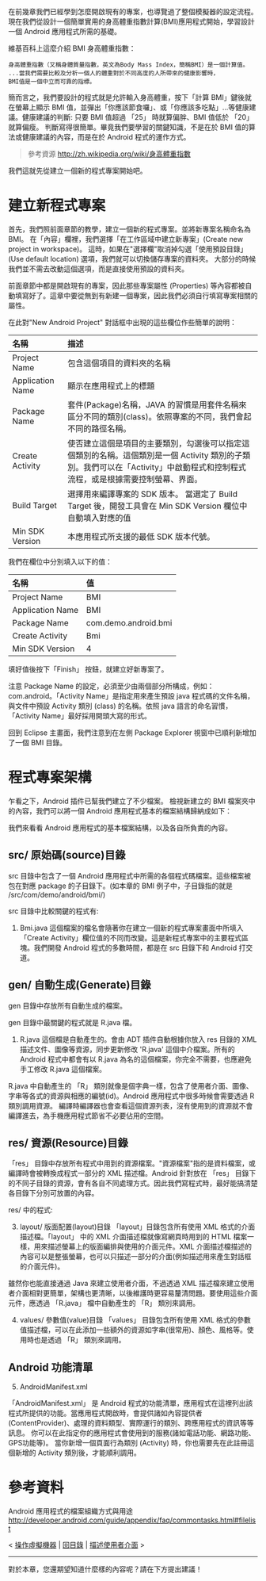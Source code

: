 在前幾章我們已經學到怎麼開啟現有的專案，也導覽過了整個模擬器的設定流程。
現在我們從設計一個簡單實用的身高體重指數計算(BMI)應用程式開始，學習設計一個 Android 應用程式所需的基礎。

維基百科上這麼介紹 BMI 身高體重指數：
```
身高體重指數（又稱身體質量指數，英文為Body Mass Index，簡稱BMI）是一個計算值。
...當我們需要比較及分析一個人的體重對於不同高度的人所帶來的健康影響時，
BMI值是一個中立而可靠的指標。 
```

簡而言之，我們要設計的程式就是允許輸入身高體重，按下「計算 BMI」鍵後就在螢幕上顯示 BMI 值，並彈出「你應該節食囉」、或「你應該多吃點」...等健康建議。健康建議的判斷:
只要 BMI 值超過 「25」 時就算偏胖、BMI 值低於 「20」 就算偏瘦。
判斷寫得很簡單。畢竟我們要學習的關鍵知識，不是在於 BMI 值的算法或健康建議的內容，而是在於 Android 程式的運作方式。


> 參考資源 http://zh.wikipedia.org/wiki/身高體重指數

我們這就先從建立一個新的程式專案開始吧。

# 建立新程式專案 #

首先，我們照前面章節的教學，建立一個新的程式專案。並將新專案名稱命名為 BMI。
在「內容」欄裡，我們選擇「在工作區域中建立新專案」(Create new project in workspace)。
這時，如果在"選擇欄"取消掉勾選「使用預設目錄」(Use default location) 選項，我們就可以切換儲存專案的資料夾。
大部分的時候我們並不需去改動這個選項，而是直接使用預設的資料夾。

前面章節中都是開啟現有的專案，因此那些專案屬性 (Properties) 等內容都被自動填寫好了。這章中要從無到有新建一個專案，因此我們必須自行填寫專案相關的屬性。

在此對"New Android Project" 對話框中出現的這些欄位作些簡單的說明：

| 名稱  | 描述 |
|:----|:---|
| Project Name | 包含這個項目的資料夾的名稱 |
| Application Name | 顯示在應用程式上的標題 |
| Package Name | 套件(Package)名稱，JAVA 的習慣是用套件名稱來區分不同的類別(class)。依照專案的不同，我們會起不同的路徑名稱。 |
| Create Activity | 使否建立這個是項目的主要類別，勾選後可以指定這個類別的名稱。這個類別是一個 Activity 類別的子類別。我們可以在「Activity」中啟動程式和控制程式流程，或是根據需要控制螢幕、界面。 |
| Build Target |	選擇用來編譯專案的 SDK 版本。 當選定了 Build Target 後，開發工具會在 Min SDK Version 欄位中自動填入對應的值|
| Min SDK Version | 本應用程式所支援的最低 SDK 版本代號。 |

我們在欄位中分別填入以下的值：

| 名稱  | 值 |
|:----|:--|
| Project Name | BMI |
| Application Name | BMI |
| Package Name | com.demo.android.bmi |
| Create  Activity | Bmi |
| Min SDK Version | 4 |

填好值後按下「Finish」 按鈕，就建立好新專案了。

注意 Package Name 的設定，必須至少由兩個部分所構成，例如：com.android。「Activity Name」是指定用來產生預設 java 程式碼的文件名稱，與文件中預設 Activity 類別 (class) 的名稱。依照 java 語言的命名習慣，「Activity Name」最好採用開頭大寫的形式。

回到 Eclipse 主畫面，我們注意到在左側 Package Explorer 視窗中已順利新增加了一個 BMI 目錄。

# 程式專案架構 #

乍看之下，Android 插件已幫我們建立了不少檔案。
檢視新建立的 BMI 檔案夾中的內容，我們可以將一個 Android 應用程式基本的檔案結構歸納成如下：

我們來看看 Android 應用程式的基本檔案結構，以及各自所負責的內容。

## src/ 原始碼(source)目錄 ##

src 目錄中包含了一個 Android 應用程式中所需的各個程式碼檔案。這些檔案被包在對應 package 的子目錄下。(如本章的 BMI 例子中，子目錄指的就是 /src/com/demo/android/bmi/)

src 目錄中比較關鍵的程式有:

1. Bmi.java
這個檔案的檔名會隨著你在建立一個新的程式專案畫面中所填入「Create Activity」欄位值的不同而改變。這是新程式專案中的主要程式區塊。我們開發 Android 程式的多數時間，都是在 src 目錄下和 Android 打交道。

## gen/ 自動生成(Generate)目錄 ##

gen 目錄中存放所有自動生成的檔案。

gen 目錄中最關鍵的程式就是 R.java 檔。

1. R.java
這個檔是自動產生的。會由 ADT 插件自動根據你放入 res 目錄的 XML 描述文件、圖像等資源，同步更新修改 'R.java' 這個中介檔案。所有的 Android 程式中都會有以 R.java 為名的這個檔案，你完全不需要，也應避免手工修改 R.java 這個檔案。

R.java 中自動產生的 「R」 類別就像是個字典一樣，包含了使用者介面、圖像、字串等各式的資源與相應的編號(id)。Android 應用程式中很多時候會需要透過 R 類別調用資源。
編譯時編譯器也會查看這個資源列表，沒有使用到的資源就不會編譯進去，為手機應用程式節省不必要佔用的空間。

## res/ 資源(Resource)目錄 ##

「res」 目錄中存放所有程式中用到的資源檔案。"資源檔案"指的是資料檔案，或編譯時會被轉換成程式一部分的 XML 描述檔。Android 針對放在 「res」 目錄下的不同子目錄的資源，會有各自不同處理方式。因此我們寫程式時，最好能搞清楚各目錄下分別可放置的內容。

res/ 中的程式:

3. layout/ 版面配置(layout)目錄
「layout」目錄包含所有使用 XML 格式的介面描述檔。「layout」 中的 XML 介面描述檔就像寫網頁時用到的 HTML 檔案一樣，用來描述螢幕上的版面編排與使用的介面元件。XML 介面描述檔描述的內容可以是整張螢幕，也可以只描述一部分的介面(例如描述用來產生對話框的介面元件)。

雖然你也能直接通過 Java 來建立使用者介面，不過透過 XML 描述檔來建立使用者介面相對更簡單，架構也更清晰，以後維護時更容易釐清問題。要使用這些介面元件，應透過 「R.java」 檔中自動產生的 「R」 類別來調用。

4. values/ 參數值(value)目錄
「values」 目錄包含所有使用 XML 格式的參數值描述檔，可以在此添加一些額外的資源如字串(很常用)、顏色、風格等。使用時也是透過 「R」 類別來調用。

## Android 功能清單 ##

5. AndroidManifest.xml

「AndroidManifest.xml」 是 Android 程式的功能清單，應用程式在這裡列出該程式所提供的功能。當應用程式開啟時，會提供諸如內容提供者(ContentProvider)、處理的資料類型、實際運行的類別、跨應用程式的資訊等等訊息。
你可以在此指定你的應用程式會使用到的服務(諸如電話功能、網路功能、GPS功能等)。
當你新增一個頁面行為類別 (Activity) 時，你也需要先在此註冊這個新增的 Activity 類別後，才能順利調用。

# 參考資料 #

Android 應用程式的檔案組織方式與用途 http://developer.android.com/guide/appendix/faq/commontasks.html#filelist


< [操作虛擬機器](PlayEmulator.md) | [回目錄](DiveIntoAndroid.md) | [描述使用者介面](AndroidUI.md) >


---


對於本章，您還期望知道什麼樣的內容呢？請在下方提出建議！